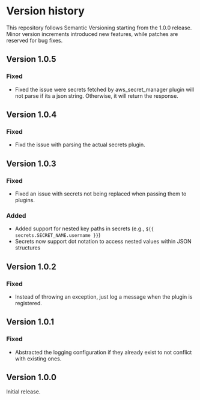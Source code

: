 # Version history
This repository follows Semantic Versioning starting from the 1.0.0 release.
Minor version increments introduced new features, while patches are reserved for bug fixes.

## Version 1.0.5

### Fixed
- Fixed the issue were secrets fetched by aws_secret_manager plugin will not parse if its a json string. Otherwise, it will return the response.

## Version 1.0.4

### Fixed
- Fixd the issue with parsing the actual secrets plugin.

## Version 1.0.3

### Fixed

- Fixed an issue with secrets not being replaced when passing them to plugins.

### Added
- Added support for nested key paths in secrets (e.g., `${{ secrets.SECRET_NAME.username }}`)
- Secrets now support dot notation to access nested values within JSON structures

## Version 1.0.2

### Fixed
- Instead of throwing an exception, just log a message when the plugin is registered.

## Version 1.0.1

### Fixed
- Abstracted the logging configuration if they already exist to not conflict with existing ones.

## Version 1.0.0

Initial release.
